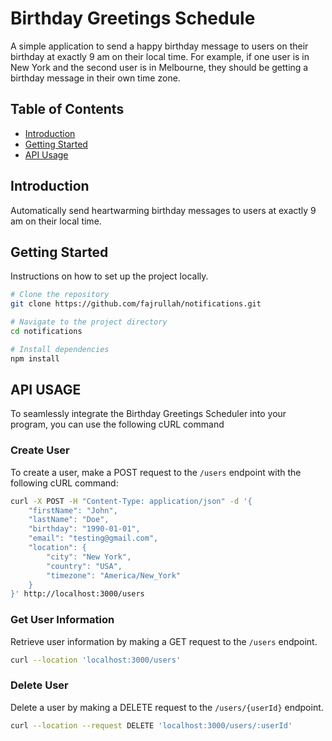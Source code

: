 # Birthday Greetings Schedule

A simple application to send a happy birthday message to users on their birthday at exactly 9 am on their local time. For example, if one user is in New York and the second user is in Melbourne, they should be getting a birthday message in their own time zone.

## Table of Contents

- [Introduction](#introduction)
- [Getting Started](#getting-started)
- [API Usage](#api-usage)

## Introduction

Automatically send heartwarming birthday messages to users at exactly 9 am on their local time.

## Getting Started

Instructions on how to set up the project locally.

```bash
# Clone the repository
git clone https://github.com/fajrullah/notifications.git

# Navigate to the project directory
cd notifications

# Install dependencies
npm install

```

## API USAGE

To seamlessly integrate the Birthday Greetings Scheduler into your program, you can use the following cURL command

### Create User

To create a user, make a POST request to the `/users` endpoint with the following cURL command:

```bash
curl -X POST -H "Content-Type: application/json" -d '{
    "firstName": "John",
    "lastName": "Doe",
    "birthday": "1990-01-01",
    "email": "testing@gmail.com",
    "location": {
        "city": "New York",
        "country": "USA",
        "timezone": "America/New_York"
    }
}' http://localhost:3000/users

```

### Get User Information

Retrieve user information by making a GET request to the `/users` endpoint.

```bash
curl --location 'localhost:3000/users'
```


### Delete User

Delete a user by making a DELETE request to the `/users/{userId}` endpoint.

```bash
curl --location --request DELETE 'localhost:3000/users/:userId'
```